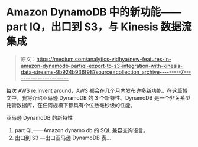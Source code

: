 # Amazon DynamoDB 中的新功能——part IQ，出口到 S3，与 Kinesis 数据流集成

> 原文：<https://medium.com/analytics-vidhya/new-features-in-amazon-dynamodb-partiql-export-to-s3-integration-with-kinesis-data-streams-9b924b936f98?source=collection_archive---------7----------------------->

每次 AWS re:Invent around，AWS 都会在几个月内发布许多新功能。在这篇博文中，我将介绍亚马逊 DynamoDB 的 3 个新特性。DynamoDB 是一个非关系型托管数据库，在任何规模下都具有个位数毫秒级的性能。

亚马逊 DynamoDB 的新特性

1.  part QL——Amazon dynamo db 的 SQL 兼容查询语言。
2.  出口到 S3 —出口亚马逊 DynamoDB 表…
